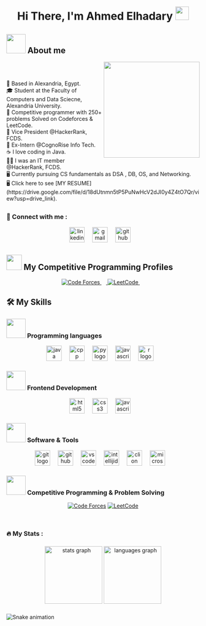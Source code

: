 <h1 align="center">Hi There, I'm Ahmed Elhadary <img src="https://media.giphy.com/media/hvRJCLFzcasrR4ia7z/giphy.gif" width="35"></h1>

###

## <picture><img src = "https://github.com/7oSkaaa/7oSkaaa/blob/main/Images/about_me.gif?raw=true" width = 50px></picture> About me

<picture> <img align="right" src="https://github.com/7oSkaaa/7oSkaaa/blob/main/Images/Right_Side.gif?raw=true" width = 250px></picture>

<br><br>


<p align="left">📍 Based in Alexandria, Egypt.<br>🎓 Student at the Faculty of Computers and Data Sciecne, Alexandria University.<br>🧮 Competitive programmer with 250+ problems Solved on Codeforces & LeetCode.<br>💼 Vice President @HackerRank, FCDS.<br> 🚀 Ex-Intern @CognoRise Info Tech.<br>☕ I love coding in Java.<br>👨‍💻 I was an IT member @HackerRank, FCDS.<br>🖥️ Currently pursuing CS fundamentals as DSA , DB, OS, and Networking.<br>🖥️ Click here to see [MY RESUME](https://drive.google.com/file/d/18dUtnmn5tP5PuNwHcV2dJI0y4Z4tO7Qr/view?usp=drive_link).</p>

## <h3 align="left">🤝   Connect with me :</h3>

<div align="center">
  <a href="https://www.linkedin.com/in/ahmed-elhadary/" target="_blank" style="outline: none; text-decoration: none;">
    <img src="https://skillicons.dev/icons?i=linkedin" height="40" alt="linkedin logo" />
    <img width="12" />
  </a>
  <a href="mailto:designbyhadary@gmail.com" target="_blank" style="outline: none; text-decoration: none;">
    <img src="https://skillicons.dev/icons?i=gmail" height="40" alt="gmail logo" />
    <img width="12" />
  </a>
  <a href="https://github.com/Elhadary1899" target="_blank" style="outline: none; text-decoration: none;">
    <img src="https://skillicons.dev/icons?i=github" height="40" alt="github logo" />
    <img width="12" />
  </a>
</div>


## <picture> <img src="https://github.com/7oSkaaa/7oSkaaa/blob/main/Images/competitive_programming_profile.png?raw=true" width=40> </picture> My Competitive Programming Profiles

<p align="center">
  <a href="[https://codeforces.com/profile/7oSkaaa](https://codeforces.com/profile/Elhaddour1899)">
	  <img src="https://img.icons8.com/external-tal-revivo-shadow-tal-revivo/50/000000/external-codeforces-programming-competitions-and-contests-programming-community-logo-shadow-tal-revivo.png" alt="Code Forces"/>
  <img width="12" />
  </a>
	<a href="[https://leetcode.com/7oSkaa/](https://leetcode.com/u/Elhadary1899/)">
		<img src="https://img.icons8.com/external-tal-revivo-shadow-tal-revivo/50/000000/external-level-up-your-coding-skills-and-quickly-land-a-job-logo-shadow-tal-revivo.png" alt="LeetCode"/>
	
  <img width="12" />
  </a>
</p>





## 🛠️ My Skills

### <picture> <img src = "https://github.com/7oSkaaa/7oSkaaa/blob/main/Images/Programming_Languages.gif?raw=true" width = 50px>  </picture> Programming languages

<p align="center"> 
  <img src="https://skillicons.dev/icons?i=java" height="40" alt="java logo"  />
  <img width="12" />
  <img src="https://skillicons.dev/icons?i=cpp" height="40" alt="cpp logo"  />
  <img width="12" />
  <img src="https://skillicons.dev/icons?i=py" height="40" alt="py logo"  />
  <img width="12" />
  <img src="https://skillicons.dev/icons?i=js" height="40" alt="javascript logo"  />
  <img width="12" />
  <img src="https://skillicons.dev/icons?i=r" height="40" alt="r logo"  />
  <img width="12" />
</p>

### <picture> <img src = "https://github.com/7oSkaaa/7oSkaaa/blob/main/Images/Front_End.gif?raw=true" width = 50px>  </picture> Frontend Development
<p align="center"> 
  <img src="https://cdn.jsdelivr.net/gh/devicons/devicon/icons/html5/html5-plain-wordmark.svg" height="40" alt="html5 logo"  />
  <img width="12" />
  <img src="https://cdn.jsdelivr.net/gh/devicons/devicon/icons/css3/css3-plain-wordmark.svg" height="40" alt="css3 logo"  />
  <img width="12" />
  <img src="https://skillicons.dev/icons?i=js" height="40" alt="javascript logo"  />
  <img width="12" />
</p>

 ### <picture> <img src = "https://github.com/7oSkaaa/7oSkaaa/blob/main/Images/Software_Tools.gif?raw=true" width = 50px>  </picture> Software & Tools
 
<p align="center">
  <img src="https://skillicons.dev/icons?i=git" height="40" alt="git logo"  />
  <img width="12" />
  <img src="https://skillicons.dev/icons?i=github" height="40" alt="github logo"  />
  <img width="12" />
  <img src="https://skillicons.dev/icons?i=vscode" height="40" alt="vscode logo"  />
  <img width="12" />
  <img src="https://skillicons.dev/icons?i=idea" height="40" alt="intellijidea logo"  />
  <img width="12" />
  <img src="https://skillicons.dev/icons?i=clion" height="40" alt="clion logo"  />
  <img width="12" />
  <img src="https://cdn.jsdelivr.net/gh/devicons/devicon/icons/microsoftsqlserver/microsoftsqlserver-plain-wordmark.svg" height="40" alt="microsoftsqlserver logo"  />
  <img width="12" />
</p>


 ### <picture> <img src = "https://github.com/7oSkaaa/7oSkaaa/blob/main/Images/CP_PS.gif?raw=true" width = 50px>  </picture> Competitive Programming & Problem Solving
 
<p align="center">  
  <a href="[https://codeforces.com/profile/7oSkaaa](https://codeforces.com/profile/Elhaddour1899)"><img src="https://img.icons8.com/external-tal-revivo-shadow-tal-revivo/50/000000/external-codeforces-programming-competitions-and-contests-programming-community-logo-shadow-tal-revivo.png" alt="Code Forces"/></a>
	<a href="[https://leetcode.com/7oSkaa/](https://leetcode.com/u/Elhadary1899/)"><img src="https://img.icons8.com/external-tal-revivo-shadow-tal-revivo/50/000000/external-level-up-your-coding-skills-and-quickly-land-a-job-logo-shadow-tal-revivo.png" alt="LeetCode"/></a>
</p>


<br> 




###

<h3 align="left">🔥   My Stats :</h3>

###

<div align="center">
  <img src="https://github-readme-stats.vercel.app/api?username=Elhadary1899&hide_title=false&hide_rank=false&show_icons=true&include_all_commits=true&count_private=false&disable_animations=false&theme=github_dark&locale=en&hide_border=true&order=1" height="150" alt="stats graph"  />
  <img src="https://github-readme-stats.vercel.app/api/top-langs?username=Elhadary1899&locale=en&hide_title=false&layout=compact&card_width=320&langs_count=4&theme=github_dark&hide_border=true&order=2" height="150" alt="languages graph"  />
</div>

###

<img src="https://raw.githubusercontent.com/Elhadary1899/Elhadary1899/output/snake.svg" alt="Snake animation" />

###
